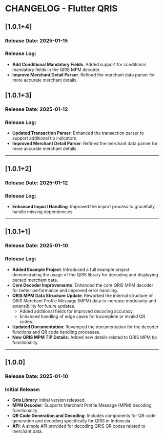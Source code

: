 # CHANGELOG - Flutter QRIS

## [1.0.1+4]

### Release Date: 2025-01-15

### Release Log:

- **Add Conditional Mandatory Fields**: Added support for conditional mandatory fields in the QRIS MPM decoder.
- **Improve Merchant Detail Parser**: Refined the merchant data parser for more accurate merchant details.

## [1.0.1+3]

### Release Date: 2025-01-12

### Release Log:

- **Updated Transaction Parser**: Enhanced the transaction parser to support additional tip indicators.
- **Improved Merchant Detail Parser**: Refined the merchant data parser for more accurate merchant details.

---

## [1.0.1+2]

### Release Date: 2025-01-12

### Release Log:

- **Enhanced Import Handling**: Improved the import process to gracefully handle missing dependencies.

---

## [1.0.1+1]

### Release Date: 2025-01-10

### Release Log:

- **Added Example Project**: Introduced a full example project demonstrating the usage of the QRIS library for decoding and displaying parsed merchant data.
- **Core Decoder Improvements**: Enhanced the core QRIS MPM decoder for better performance and improved error handling.
- **QRIS MPM Data Structure Update**: Reworked the internal structure of QRIS Merchant Profile Message (MPM) data to increase modularity and extensibility for future updates.
  - Added additional fields for improved decoding accuracy.
  - Enhanced handling of edge cases for incomplete or invalid QR codes.
- **Updated Documentation**: Revamped the documentation for the decoder functions and QR code handling processes.
- **New QRIS MPM TIP Details**: Added new details related to QRIS MPM tip functionality.

---

## [1.0.0]

### Release Date: 2025-01-10

### Initial Release:

- **Qris Library**: Initial version released.
- **MPM Decoder**: Supports Merchant Profile Message (MPM) decoding functionality.
- **QR Code Generation and Decoding**: Includes components for QR code generation and decoding specifically for QRIS in Indonesia.
- **API**: A simple API provided for decoding QRIS QR codes related to merchant data.
